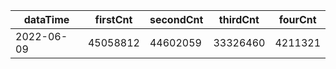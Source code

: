 |dataTime|firstCnt|secondCnt|thirdCnt|fourCnt|
|-|-|-|-|-|
|2022-06-09|45058812|44602059|33326460|4211321|
